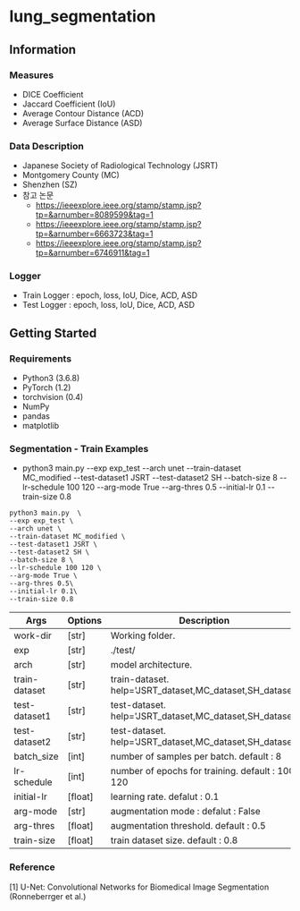 # lung_segmentation


## Information
### Measures

- DICE Coefficient
- Jaccard Coefficient (IoU)
- Average Contour Distance (ACD)
- Average Surface Distance (ASD)

### Data Description 
- Japanese Society of Radiological Technology (JSRT)
- Montgomery County (MC)
- Shenzhen (SZ)
- 참고 논문
  - https://ieeexplore.ieee.org/stamp/stamp.jsp?tp=&arnumber=8089599&tag=1
  - https://ieeexplore.ieee.org/stamp/stamp.jsp?tp=&arnumber=6663723&tag=1
  - https://ieeexplore.ieee.org/stamp/stamp.jsp?tp=&arnumber=6746911&tag=1

### Logger
- Train Logger       : epoch, loss, IoU, Dice, ACD, ASD
- Test Logger        : epoch, loss, IoU, Dice, ACD, ASD


## Getting Started
### Requirements
- Python3 (3.6.8)
- PyTorch (1.2)
- torchvision (0.4)
- NumPy
- pandas
- matplotlib


### Segmentation - Train Examples
* python3 main.py  --exp exp_test --arch unet --train-dataset MC_modified --test-dataset1 JSRT --test-dataset2 SH --batch-size 8 --lr-schedule 100 120 --arg-mode True --arg-thres 0.5 --initial-lr 0.1 --train-size 0.8 


```
python3 main.py  \
--exp exp_test \
--arch unet \
--train-dataset MC_modified \
--test-dataset1 JSRT \
--test-dataset2 SH \
--batch-size 8 \
--lr-schedule 100 120 \
--arg-mode True \
--arg-thres 0.5\
--initial-lr 0.1\
--train-size 0.8
```
| Args 	| Options 	| Description 	|
|---------|--------|----------------------------------------------------|
| work-dir |  [str] 	| Working folder. 	|
| exp 	| [str] 	| ./test/	|
| arch 	|  [str] 	| model architecture. |
| train-dataset 	|  [str] 	| train-dataset. help='JSRT_dataset,MC_dataset,SH_dataset'|
| test-dataset1 	|  [str] 	| test-dataset. help='JSRT_dataset,MC_dataset,SH_dataset'|
| test-dataset2	  |  [str] 	| test-dataset. help='JSRT_dataset,MC_dataset,SH_dataset'|
| batch_size 	| [int] 	| number of samples per batch. default : 8|
| lr-schedule | [int] 	| number of epochs for training. default : 100 120 |
| initial-lr 	| [float] 	| learning rate. defalut : 0.1	|
| arg-mode | [str] | augmentation mode :  defalut : False|
| arg-thres | [float] | augmentation threshold. default : 0.5|
| train-size| [float] | train dataset size. default : 0.8 |



### Reference
[1] U-Net: Convolutional Networks for Biomedical Image Segmentation (Ronneberrger et al.)






